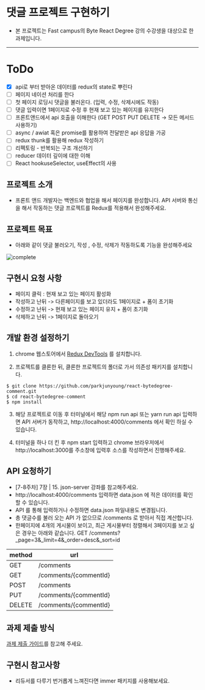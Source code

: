 # 댓글 프로젝트 구현하기

- 본 프로젝트는 Fast campus의 Byte React Degree 강의 수강생을 대상으로 한 과제입니다.

---

# ToDo
- [x] api로 부터 받아온 데이터를 redux의 state로 뿌린다
- [ ] 페이지 네이션 처리를 한다
- [ ] 첫 페이지 로딩시 댓글을 불러온다. (입력, 수정, 삭제시에도 작동)
- [ ] 댓글 입력이면 1페이지로 수정 후 현재 보고 있는 페이지를 유지한다
- [ ] 프론트앤드에서 api 호출을 이해한다 (GET POST PUT DELETE -> 모든 메서드 사용하기)
- [ ] async / awiat 혹은 promise를 활용하여 전달받은 api 응답을 가공
- [ ] redux thunk를 활용해 redux 작성하기
- [ ] 리펙토링 - 반복되는 구조 개선하기
- [ ] reducer 데이터 깊이에 대한 이해
- [ ] React hookuseSelector, useEffect의 사용

## 프로젝트 소개
- 프론트 앤드 개발자는 백엔드와 협업을 해서 페이지를 완성합니다. API 서버와 통신을 해서 작동하는 댓글 프로젝트를 Redux를 적용해서 완성해주세요.

## 프로젝트 목표
- 아래와 같이 댓글 불러오기, 작성 , 수정, 삭제가 작동하도록 기능을 완성해주세요

![complete](https://user-images.githubusercontent.com/12206933/83601436-8e15b780-a5ab-11ea-91ad-04a302579c90.gif)

## 구현시 요청 사항
- 페이지 클릭 : 현재 보고 있는 페이지 활성화
- 작성하고 난뒤 -> 다른페이지를 보고 있더라도 1페이지로 + 폼이 초기화
- 수정하고 난뒤 -> 현재 보고 있는 페이지 유지 + 폼이 초기화
- 삭제하고 난뒤 -> 1페이지로 돌아오기

## 개발 환경 설정하기
1. chrome 웹스토어에서 [Redux DevTools](https://chrome.google.com/webstore/detail/redux-devtools/lmhkpmbekcpmknklioeibfkpmmfibljd) 를 설치합니다.

2. 프로젝트를 클론한 뒤, 클론한 프로젝트의 폴더로 가서 의존성 패키지를 설치합니다.
```
$ git clone https://github.com/parkjunyoung/react-bytedegree-comment.git
$ cd react-bytedegree-comment
$ npm install
```
3. 해당 프로젝트로 이동 후 터미널에서 해당 npm run api 또는 yarn run api 입력하면 API 서버가 동작하고,
http://localhost:4000/comments 에서 확인 하실 수 있습니다.

4. 터미널을 하나 더 킨 후 npm start 입력하고 chrome 브라우저에서 http://localhost:3000를 주소창에 입력후 소스를 작성하면서 진행해주세요.


## API 요청하기
- [7-8주차] 7장 | 15. json-server 강좌를 참고해주세요.
- http://localhost:4000/comments 입력하면 data.json 에 적은 데이터를 확인 할 수 있습니다.
- API 를 통해 입력하거나 수정하면 data.json 파일내용도 변경됩니다.
- 총 댓글수를 불러 오는 API 가 없으므로 /comments 로 받아서 직접 계산합니다.
- 한페이지에 4개의 게시물이 보이고, 최근 게시물부터 정렬해서 3페이지를 보고 싶은 경우는 아래와 같습니다.
GET /comments?_page=3&_limit=4&_order=desc&_sort=id

| method | url |
|--|--|
| GET | /comments |
| GET | /comments/{commentId} |
| POST | /comments  |
| PUT | /comments/{commentId} |
| DELETE | /comments/{commentId} |

## 과제 제출 방식
[과제 제출 가이드](./submission_guide.md)를 참고해 주세요.

## 구현시 참고사항
- 리듀서를 다루기 번거롭게 느껴진다면 immer 패키지를 사용해보세요.



